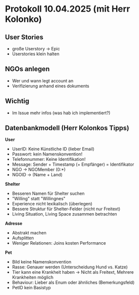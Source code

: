 # Protokoll 10.04.2025 (mit Herr Kolonko)

## User Stories

- große Userstory -> Epic
- Userstories klein halten


## NGOs anlegen

- Wer und wann legt account an
- Verifizierung anhand eines dokuments

## Wichtig

- Im Issue mehr infos (was hab ich implementiert?)

## Datenbankmodell (Herr Kolonkos Tipps)
 
**User**

- UserID: Keine Künstliche ID (lieber Email)
- Passwort: kein Namenskonvention!
- Telefonnummer: Keine Identifikation!
- Message: Sender + Timestamp (+ Empfänger) = Identifikator
- NGO -> NGOMember (0:\*)
- NGOID -> (Name + Land) 

**Shelter** 

- Besseren Namen für Shelter suchen
- "Willing" statt "Willingnes"
- Experience nicht lexikalisch (überlegen)
- Bessere Struktur für Shelter-Felder (nicht nur Freitext)
- Living Situation, Living Space zusammen betrachten


**Adresse**

- Abstrakt machen
- Aufsplitten
- Weniger Relationen: Joins kosten Performance

**Pet** 

- Bild keine Namenskonvention
- Rasse: Genauer werden (Unterscheidung Hund vs. Katze)
- Tier kann eine Krankheit haben -> Nicht als Freitext, Mehrere Krankheiten möglich
- Behaviour: Lieber als Enum oder ähnliches (Bemerkungsfeld)
- PetID kein Basistyp
